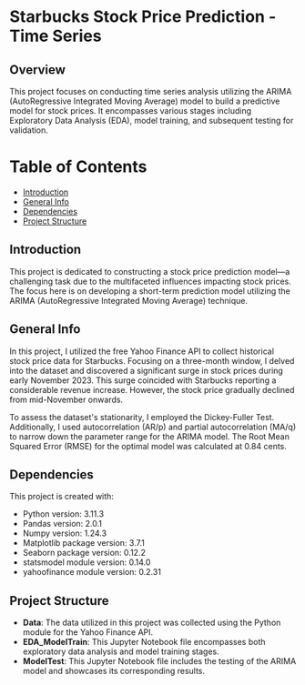 # Starbucks Stock Price Prediction - Time Series

## Overview
This project focuses on conducting time series analysis utilizing the ARIMA (AutoRegressive Integrated Moving Average) model to build a predictive model for stock prices. It encompasses various stages including Exploratory Data Analysis (EDA), model training, and subsequent testing for validation.

# Table of Contents
* [Introduction](#introduction)
* [General Info](#general-info)
* [Dependencies](#dependencies)
* [Project Structure](#project-structure)

## Introduction

This project is dedicated to constructing a stock price prediction model—a challenging task due to the multifaceted influences impacting stock prices. The focus here is on developing a short-term prediction model utilizing the ARIMA (AutoRegressive Integrated Moving Average) technique.

## General Info

In this project, I utilized the free Yahoo Finance API to collect historical stock price data for Starbucks. Focusing on a three-month window, I delved into the dataset and discovered a significant surge in stock prices during early November 2023. This surge coincided with Starbucks reporting a considerable revenue increase. However, the stock price gradually declined from mid-November onwards.

To assess the dataset's stationarity, I employed the Dickey-Fuller Test. Additionally, I used autocorrelation (AR/p) and partial autocorrelation (MA/q) to narrow down the parameter range for the ARIMA model. The Root Mean Squared Error (RMSE) for the optimal model was calculated at 0.84 cents.

## Dependencies
This project is created with:
- Python version: 3.11.3
- Pandas version: 2.0.1
- Numpy version: 1.24.3
- Matplotlib package version: 3.7.1
- Seaborn package version: 0.12.2
- statsmodel module version: 0.14.0
- yahoofinance module version: 0.2.31

## Project Structure
- **Data**: The data utilized in this project was collected using the Python module for the Yahoo Finance API.
- **EDA_ModelTrain**: This Jupyter Notebook file encompasses both exploratory data analysis and model training stages.
- **ModelTest**: This Jupyter Notebook file includes the testing of the ARIMA model and showcases its corresponding results.
